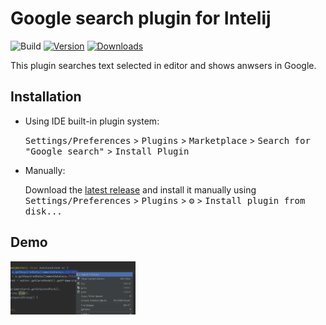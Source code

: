 # Google search plugin for Intelij

![Build](https://github.com/r00bertos1/ZZPJ_plugin/workflows/Build/badge.svg)
[![Version](https://img.shields.io/jetbrains/plugin/v/16311-google-search.svg)](https://plugins.jetbrains.com/plugin/16311-google-search)
[![Downloads](https://img.shields.io/jetbrains/plugin/d/16311-google-search.svg)](https://plugins.jetbrains.com/plugin/16311-google-search)

<!-- Plugin description -->
This plugin searches text selected in editor and shows anwsers in Google.
<!-- Plugin description end -->

## Installation

- Using IDE built-in plugin system:
  
  <kbd>Settings/Preferences</kbd> > <kbd>Plugins</kbd> > <kbd>Marketplace</kbd> > <kbd>Search for "Google search"</kbd> >
  <kbd>Install Plugin</kbd>
  
- Manually:

  Download the [latest release](https://github.com/r00bertos1/ZZPJ_plugin/releases/latest) and install it manually using
  <kbd>Settings/Preferences</kbd> > <kbd>Plugins</kbd> > <kbd>⚙️</kbd> > <kbd>Install plugin from disk...</kbd>
  
## Demo
<img src="demo.png"  width="200px"/>